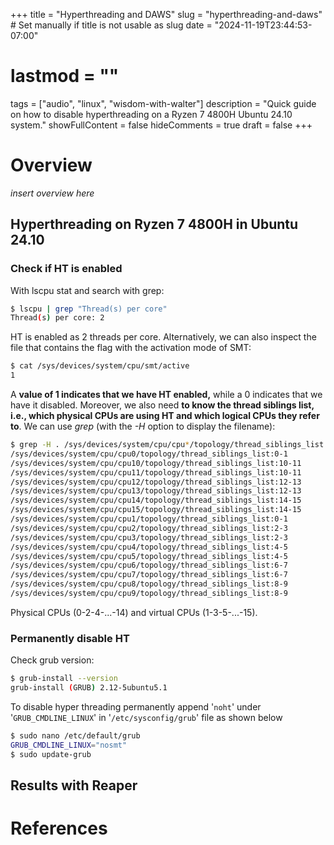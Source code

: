 +++
title = "Hyperthreading and DAWS"
slug = "hyperthreading-and-daws" # Set manually if title is not usable as slug
date = "2024-11-19T23:44:53-07:00"
# lastmod = ""
tags = ["audio", "linux", "wisdom-with-walter"]
description = "Quick guide on how to disable hyperthreading on a Ryzen 7 4800H Ubuntu 24.10 system."
showFullContent = false
hideComments = true
draft = false
+++

# Overview

*insert overview here*

## Hyperthreading on Ryzen 7 4800H in Ubuntu 24.10
### Check if HT is enabled
With lscpu stat and search with grep:
```bash
$ lscpu | grep "Thread(s) per core"
Thread(s) per core: 2
```
HT is enabled as 2 threads per core. 
Alternatively, we can also inspect the file that contains the flag with the activation mode of SMT:
```bash
$ cat /sys/devices/system/cpu/smt/active
1
```
A **value of 1 indicates that we have HT enabled,** while a 0 indicates that we have it disabled.
Moreover, we also need **to know the thread siblings list, i.e., which physical CPUs are using HT and which logical CPUs they refer to**. We can use _grep_ (with the _-H_ option to display the filename):

```bash
$ grep -H . /sys/devices/system/cpu/cpu*/topology/thread_siblings_list 
/sys/devices/system/cpu/cpu0/topology/thread_siblings_list:0-1  
/sys/devices/system/cpu/cpu10/topology/thread_siblings_list:10-11  
/sys/devices/system/cpu/cpu11/topology/thread_siblings_list:10-11  
/sys/devices/system/cpu/cpu12/topology/thread_siblings_list:12-13  
/sys/devices/system/cpu/cpu13/topology/thread_siblings_list:12-13  
/sys/devices/system/cpu/cpu14/topology/thread_siblings_list:14-15  
/sys/devices/system/cpu/cpu15/topology/thread_siblings_list:14-15  
/sys/devices/system/cpu/cpu1/topology/thread_siblings_list:0-1  
/sys/devices/system/cpu/cpu2/topology/thread_siblings_list:2-3  
/sys/devices/system/cpu/cpu3/topology/thread_siblings_list:2-3  
/sys/devices/system/cpu/cpu4/topology/thread_siblings_list:4-5  
/sys/devices/system/cpu/cpu5/topology/thread_siblings_list:4-5  
/sys/devices/system/cpu/cpu6/topology/thread_siblings_list:6-7  
/sys/devices/system/cpu/cpu7/topology/thread_siblings_list:6-7  
/sys/devices/system/cpu/cpu8/topology/thread_siblings_list:8-9  
/sys/devices/system/cpu/cpu9/topology/thread_siblings_list:8-9
```

Physical CPUs (0-2-4-...-14) and virtual CPUs (1-3-5-...-15).
### Permanently disable HT
Check grub version:
```bash
$ grub-install --version
grub-install (GRUB) 2.12-5ubuntu5.1
```
To disable hyper threading permanently append '`noht`' under '`GRUB_CMDLINE_LINUX`' in '`/etc/sysconfig/grub`' file as shown below
```bash
$ sudo nano /etc/default/grub
GRUB_CMDLINE_LINUX="nosmt"
$ sudo update-grub
```

## Results with Reaper

# References